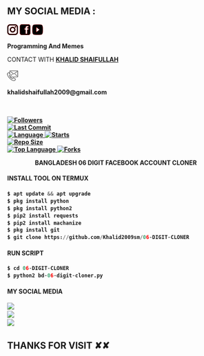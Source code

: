    ##  MY SOCIAL MEDIA : <br>

<a href="https://Instagram.com/khalid_vau_2009/" target="_blank"><img src="https://github.com/Azim-vau/Azim-vau/blob/main/IMAGE/instagram.png" alt="alt text" width="25" height="25"></a> 
<a href="https://www.facebook.com/khalid.vau.420" target="_blank"><img src="https://github.com/Azim-vau/Azim-vau/blob/main/IMAGE/facebook.png" alt="alt text" width="25" height="25"></a> <a href="https://youtube.com/C/KhalidTechBd360"><img src="https://github.com/Azim-vau/Azim-vau/blob/main/IMAGE/youtube.png" alt="alt text" width="25" height="25"></a> 
&nbsp;&nbsp;     &nbsp;&nbsp;    &nbsp;&nbsp;   &nbsp;&nbsp;   &nbsp;&nbsp;
  
____Programming And Memes____

CONTACT WITH <a href="https://github.com/Khalid2009sm"><b>KHALID SHAIFULLAH</a> </br><br>
<img src="https://github.com/Azim-vau/Azim-vau/blob/main/IMAGE/contact.png" alt="alt text" width="25" height="25"> <br>
<p>khalidshaifullah2009@gmail.com</p>  <br> <br> 


<a href="https://github.com/Khalid2009sm/followers">
<img title="Followers" src="https://img.shields.io/github/followers/htr-tech?label=Followers&color=blue&style=flat-square"></a>

<br>
  <a href="https://github.com/Khalid2009sm/termux-style/stargazers/">
  <a href="https://github.com/Khalid2009sm/Pak-Cloner">
    <img alt="Last Commit" src="https://img.shields.io/github/last-commit/Khalid2009sm/Pak-Cloner.svg"/>
  </a>
<br>
  <a href="https://github.com/Khalid2009sm/Pak-Cloner">
    <img alt="Language" src="https://img.shields.io/github/languages/count/Khalid2009sm/Pak-Cloner.svg"/>
  </a>
  <a href="https://github.com/Khalid2009sm/Pak-Cloner">
    <img alt="Starts" src="https://img.shields.io/github/stars/Azim-vau/Pak-Cloner.svg"/>
  </a>
<br>
<a href="https://github.com/Khalid2009sm/Pak-Cloner">
    <img alt="Repo Size" src="https://img.shields.io/github/repo-size/Khalid2009sm/Pak-Cloner.svg"/>
  </a>
<br>
<a href="https://github.com/Khalid2009sm/Pak-Cloner">
    <img alt="Top Language" src="https://img.shields.io/github/languages/top/Khalid2009sm/Pak-Cloner.svg"/> <a                                                                                                        href="https://github.com/Azim-vau/fcpromax">
    <img alt="Forks" src="https://img.shields.io/github/forks/Khalid2009sm/Pak-Cloner.svg"/>
  </a>
</div>

</br>
<p align="center">
      BANGLADESH 06 DIGIT FACEBOOK ACCOUNT CLONER
</p>
  
#### INSTALL TOOL ON TERMUX
```python
$ apt update && apt upgrade
$ pkg install python
$ pkg install python2
$ pip2 install requests
$ pip2 install machanize
$ pkg install git
$ git clone https://github.com/Khalid2009sm/06-DIGIT-CLONER
```
#### RUN SCRIPT
```python
$ cd 06-DIGIT-CLONER
$ python2 bd-06-digit-cloner.py
```


#### MY SOCIAL MEDIA

[![](https://img.shields.io/badge/Github-black?logo=Github&logoColor=red&labelColor=black)](https://github.com/Khalid2009sm) <br>
[![](https://img.shields.io/badge/Facebook-black?logo=Facebook&logoColor=red&labelColor=black)](https://www.facebook.com/khalid.vau.420) <br>
[![](https://img.shields.io/badge/Instagram-black?logo=Instagram&logoColor=red&labelColor=black)](https://www.instagram.com/khalid_vau_2009/) <br>


<h2> THANKS FOR VISIT ✘✘ <h2\>
